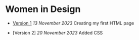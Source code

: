 # Women in Design
- [Version 1](https://magkawala.github.io/women-in-design/index-one.html)
  *13 November 2023*
  Creating my first HTML page


- [Version 2]
  *20 November 2023*
  Added CSS
